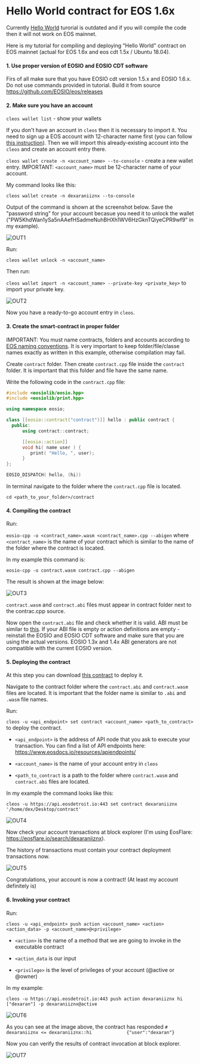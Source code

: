 # Hello World contract for EOS 1.6x

Currently [Hello World](https://developers.eos.io/eosio-home/v2.3.0/docs/your-first-contract) turorial is outdated and if you will compile the code then it will not work on EOS mainnet.

Here is my tutorial for compiling and deploying "Hello World" contract on EOS mainnet (actual for EOS 1.6x and eos cdt 1.5x / Ubuntu 18.04). 

#### 1. Use proper version of EOSIO and EOSIO CDT software

Firs of all make sure that you have EOSIO cdt version 1.5.x and EOSIO 1.6.x. Do not use commands provided in tutorial. Build it from source https://github.com/EOSIO/eos/releases

#### 2. Make sure you have an account

`cleos wallet list` - show your wallets

If you don't have an account in `cleos` then it is necessary to import it. You need to sign up a EOS account with 12-character name first (you can follow [this instruction](https://medium.com/@dexaran820/creating-and-signing-up-eos-account-sending-receiving-transactions-14157b97c6e2)). Then we will import this already-existing account into the `cleos` and create an account entry there.
  
`cleos wallet create -n <account_name> --to-console` - create a new wallet entry. IMPORTANT: `<account_name>` must be 12-character name of your account.

My command looks like this:

`cleos wallet create -n dexaraniiznx --to-console`

Output of the command is shown at the screenshot below. Save the "password string" for your account becasue you need it to unlock the wallet ("PW5KhdWan1ySa5nAAefHSadmeNuhBHXh1WV6HzGknTQiyeCPR9wf9" in my example).

![OUT1](https://github.com/Dexaran/EOS-hello-world/blob/master/images/OUT1.png)

Run:

`cleos wallet unlock -n <account_name>`

Then run:

`cleos wallet import -n <account_name> --private-key <private_key>` to import your private key.

![OUT2](https://github.com/Dexaran/EOS-hello-world/blob/master/images/OUT2.png)

Now you have a ready-to-go account entry in `cleos`.

#### 3. Create the smart-contract in proper folder

IMPORTANT: You must name contracts, folders and accounts according to [EOS naming conventions](https://developers.eos.io/eosio-cpp/v1.3.2/docs/naming-conventions). It is very important to keep folder/file/classe names exactly as written in this example, otherwise compilation may fail.

Create `contract` folder. Then create `contract.cpp` file inside the `contract` folder. It is important that this folder and file have the same name.

Write the following code in the `contract.cpp` file:
```cpp
#include <eosiolib/eosio.hpp>
#include <eosiolib/print.hpp>

using namespace eosio;

class [[eosio::contract("contract")]] hello : public contract {
  public:
      using contract::contract;

      [[eosio::action]]
      void hi( name user ) {
         print( "Hello, ", user);
      }
};

EOSIO_DISPATCH( hello, (hi))
```

In terminal navigate to the folder where the `contract.cpp` file is located.

`cd <path_to_your_folder>/contract`

#### 4. Compiling the contract

Run:

`eosio-cpp -o <contract_name>.wasm <contract_name>.cpp --abigen` where `<contract_name>` is the name of your contract which is similar to the name of the folder where the contract is located.

In my example this command is:

`eosio-cpp -o contract.wasm contract.cpp --abigen`

The result is shown at the image below:

![OUT3](https://github.com/Dexaran/EOS-hello-world/blob/master/images/OUT3.png)

`contract.wasm` and `contract.abi` files must appear in contract folder next to the contrac.cpp source.

Now open the `contract.abi` file and check whether it is valid. ABI must be similar to [this](https://github.com/Dexaran/EOS-hello-world/blob/master/contract/contract.abi). If your ABI file is empty or action definitions are empty - reinstall the EOSIO and EOSIO CDT software and make sure that you are using the actual versions. EOSIO 1.3x and 1.4x ABI generators are not compatible with the current EOSIO version.

#### 5. Deploying the contract

At this step you can download [this contract](https://github.com/Dexaran/EOS-hello-world/tree/master/contract) to deploy it.

Navigate to the contract folder where the `contract.abi` and `contract.wasm` files are located. It is important that the folder name is similar to `.abi` and `.wasm` file names.

Run:

`cleos -u <api_endpoint> set contract <account_name> <path_to_contract>` to deploy the contract.

- `<api_endpoint>` is the address of API node that you ask to execute your transaction. You can find a list of API endpoints here: https://www.eosdocs.io/resources/apiendpoints/

- `<account_name>` is the name of your account entry in `cleos` 

- `<path_to_contract` is a path to the folder where `contract.wasm` and `contract.abi` files are located.

In my example the command looks like this:

`cleos -u https://api.eosdetroit.io:443 set contract dexaraniiznx '/home/dex/Desktop/contract'`


![OUT4](https://github.com/Dexaran/EOS-hello-world/blob/master/images/OUT4.png)

Now check your account transactions at block explorer (I'm using EosFlare: https://eosflare.io/search/dexaraniiznx).

The history of transactions must contain your contract deployment transactions now.


![OUT5](https://github.com/Dexaran/EOS-hello-world/blob/master/images/OUT5.png)

Congratulations, your account is now a contract! (At least my account definitely is)

#### 6. Invoking your contract

Run:

`cleos -u <api_endpoint> push action <account_name> <action> <action_data> -p <account_name>@<privilege>`

- `<action>` is the name of a method that we are going to invoke in the executable contract

- `<action_data` is our input

- `<privilege>` is the level of privileges of your account (@active or @owner)

In my example:

`cleos -u https://api.eosdetroit.io:443 push action dexaraniiznx hi ["dexaran"] -p dexaraniiznx@active`


![OUT6](https://github.com/Dexaran/EOS-hello-world/blob/master/images/OUT5.png)


As you can see at the image above, the contract has responded `#  dexaraniiznx <= dexaraniiznx::hi             {"user":"dexaran"}` 

Now you can verify the results of contract invocation at block explorer.


![OUT7](https://github.com/Dexaran/EOS-hello-world/blob/master/images/OUT7.png)

